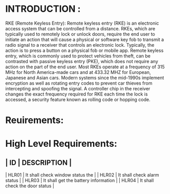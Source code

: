 # INTRODUCTION :

RKE (Remote Keyless Entry):
Remote keyless entry (RKE) is an electronic access system that can be controlled from a distance. 
RKEs, which are typically used to remotely lock or unlock doors, require the end user to initiate an action that
 will cause a physical or software key fob to transmit a radio signal to a receiver that controls an electronic lock. 
 Typically, the action is to press a button on a physical fob or mobile app.
Remote keyless entry, which is commonly used to protect vehicles from theft,
 can be contrasted with passive keyless entry (PKE), which does not require any 
 action on the part of the end user. Most RKEs operate at a frequency of 315 MHz for North America-made 
 cars and at 433.32 MHZ for European, Japanese and Asian cars. Modern systems since the mid-1990s implement 
 encryption as well as rotating entry codes to prevent car thieves from intercepting and spoofing the signal.
  A controller chip in the receiver changes the exact frequency required for RKE each time the lock is accessed, 
  a security feature known as rolling code or hopping code.

  # Reuirements:

  #  High Level Requirements:
 |  ID         |	     DESCRIPTION |
 --------------------------------------------------------
  |  HLR01	 |  It shall check window status the |
  |   HLR02	  | It shall check alarm status |
   |  HLR03	  | It shall get the battery information |
   |  HLR04	  | It shall check the door status |

